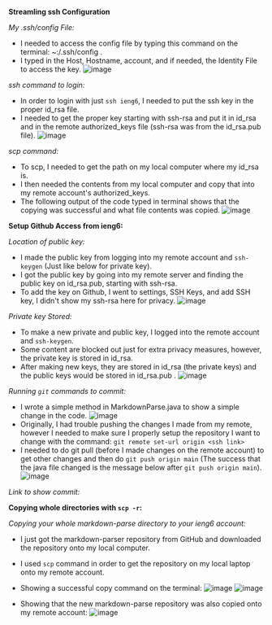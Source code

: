 **Streamling ssh Configuration**

_My .ssh/config File:_
* I needed to access the config file by typing this command on the terminal: ~:/.ssh/config .
* I typed in the Host, Hostname, account, and if needed, the Identity File to access the key.
![image](https://user-images.githubusercontent.com/103149284/167310603-dc075ffb-16d3-4f9e-b645-0d4a037d402b.png)

_ssh command to login:_
* In order to login with just `ssh ieng6`, I needed to put the ssh key in the proper id_rsa file.
* I needed to get the proper key starting with ssh-rsa and put it in id_rsa and in the remote authorized_keys file (ssh-rsa was from the id_rsa.pub file).
![image](https://user-images.githubusercontent.com/103149284/167344927-6a09fc21-a731-4a82-b7ed-de9452cb7245.png)

_scp command:_
* To scp, I needed to get the path on my local computer where my id_rsa is.
* I then needed the contents from my local computer and copy that into my remote account's authorized_keys.
* The following output of the code typed in terminal shows that the copying was successful and what file contents was copied.
![image](https://user-images.githubusercontent.com/103149284/167477247-c12b6761-e266-4662-a769-51b41d71a5be.png)
 


**Setup Github Access from ieng6:**

_Location of public key:_
* I made the public key from logging into my remote account and `ssh-keygen` (Just like below for private key).
* I got the public key by going into my remote server and finding the public key on id_rsa.pub, starting with ssh-rsa.
* To add the key on Github, I went to settings, SSH Keys, and add SSH key, I didn't show my ssh-rsa here for privacy.
![image](https://user-images.githubusercontent.com/103149284/167480453-1911af09-24f4-4c7f-9525-c667504bb131.png)

_Private key Stored:_
* To make a new private and public key, I logged into the remote account and `ssh-keygen`.
* Some content are blocked out just for extra privacy measures, however, the private key is stored in id_rsa.
* After making new keys, they are stored in id_rsa (the private keys) and the public keys would be stored in id_rsa.pub .
![image](https://user-images.githubusercontent.com/103149284/167479729-d811d538-e860-4882-a730-b936a439dc49.png)

_Running `git` commands to commit:_
* I wrote a simple method in MarkdownParse.java to show a simple change in the code.
![image](https://user-images.githubusercontent.com/103149284/167491069-b6182fc0-b2ec-4962-8be6-b012d852789a.png)
* Originally, I had trouble pushing the changes I made from my remote, however I needed to make sure I properly setup the repository I want to change with the command: `git remote set-url origin <ssh link>`
* I needed to do git pull (before I made changes on the remote account) to get other changes and then do `git push origin main` (The success that the java file changed is the message below after `git push origin main`).
![image](https://user-images.githubusercontent.com/103149284/167491222-39faf8e9-6497-451a-85ed-90a63bf40907.png)


_Link to show commit:_


**Copying whole directories with `scp -r`:**

_Copying your whole markdown-parse directory to your ieng6
account:_ 
* I just got the markdown-parser repository from GitHub and downloaded the repository onto my local computer.
* I used `scp` command in order to get the repository on my local laptop onto my remote account.
* Showing a successful copy command on the terminal:
![image](https://user-images.githubusercontent.com/103149284/167501832-c4208dff-ad12-47d6-8e5b-cb1b4a08246e.png)
![image](https://user-images.githubusercontent.com/103149284/167502742-0e97858a-381a-4e9d-9723-4ce9bee543cb.png)

* Showing that the new markdown-parse repository was also copied onto my remote account:
![image](https://user-images.githubusercontent.com/103149284/167502035-a4bc8bfc-b03a-4034-917f-4316cf2322ed.png)

